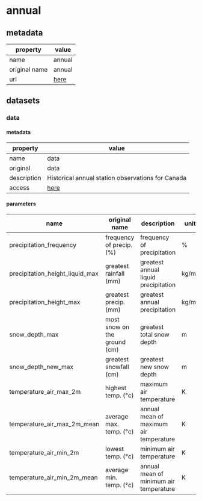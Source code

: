 # annual

## metadata

| property      | value                                                                                                                                                                              |
|---------------|------------------------------------------------------------------------------------------------------------------------------------------------------------------------------------|
| name          | annual                                                                                                                                                                             |
| original name | annual                                                                                                                                                                             |
| url           | [here](https://www.canada.ca/en/environment-climate-change/services/climate-change/canadian-centre-climate-services/display-download/technical-documentation-daily-data.html#toc0) |

## datasets

### data

#### metadata

| property    | value                                                                                                                                                                              |
|-------------|------------------------------------------------------------------------------------------------------------------------------------------------------------------------------------|
| name        | data                                                                                                                                                                               |
| original    | data                                                                                                                                                                               |
| description | Historical annual station observations for Canada                                                                                                                                  |
| access      | [here](https://www.canada.ca/en/environment-climate-change/services/climate-change/canadian-centre-climate-services/display-download/technical-documentation-daily-data.html#toc0) |

#### parameters

| name                            | original name                | description                            | unit  | original unit | constraints |
|---------------------------------|------------------------------|----------------------------------------|-------|---------------|-------------|
| precipitation_frequency         | frequency of precip. (%)     | frequency of precipitation             | %     | %             | >=0,<=100   |
| precipitation_height_liquid_max | greatest rainfall (mm)       | greatest annual liquid precipitation   | kg/m² | mm            | >=0         |
| precipitation_height_max        | greatest precip. (mm)        | greatest annual precipitation          | kg/m² | mm            | >=0         |
| snow_depth_max                  | most snow on the ground (cm) | greatest total snow depth              | m     | cm            | >=0         |
| snow_depth_new_max              | greatest snowfall (cm)       | greatest new snow depth                | m     | cm            | >=0         |
| temperature_air_max_2m          | highest temp. (°c)           | maximum air temperature                | K     | °C            | -           |
| temperature_air_max_2m_mean     | average max. temp. (°c)      | annual mean of maximum air temperature | K     | °C            | -           |
| temperature_air_min_2m          | lowest temp. (°c)            | minimum air temperature                | K     | °C            | -           |
| temperature_air_min_2m_mean     | average min. temp. (°c)      | annual mean of minimum air temperature | K     | °C            | -           |

